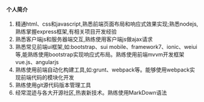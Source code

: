 #### 个人简介
1. 精通html、css和javascript,熟悉前端页面布局和响应式效果实现;熟悉nodejs,熟练掌握express框架,有相关项目开发经验
2. 熟悉客户端js和服务器端交互,熟练使用客户端js做ajax请求
3. 熟悉常见前端ui框架,如:bootstrap、sui mobile、framework7、ionic、weiui等,能熟练使用bootstrap实现响应式布局。熟练使用前端mvvm开发框架vue.js、angularjs
4. 熟练使用前端自动化构建工具,如:grunt、webpack等。能够使用webpack实现前端代码的模块化开发
5. 熟练使用git源代码版本管理工具
6. 经常混迹与各大开源社区,热衷新技术。熟练使用MarkDown语法
